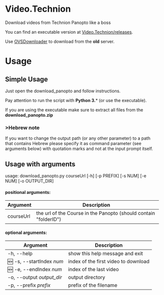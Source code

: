 # Video.Technion
Download videos from Technion Panopto like a boss

You can find an executable version at [Video.Technion/releases](https://github.com/urielha/Video.Technion/releases).

Use [OVSDownloader](https://github.com/Krumpet/OVSDownloader) to download from the **old** server.

# Usage

## Simple Usage

Just open the download_panopto and follow instructions.

Pay attention to run the script with **Python 3.*** (or use the executable).

If you are using the executable make sure to extract all files from the **download_panopto.zip** 

### >Hebrew note
If you want to change the output path (or any other parameter) to a path that contains Hebrew please specify it as command parameter (see arguments below) with quotation marks and not at the input prompt itself.

## Usage with arguments

usage: download_panopto.py courseUrl \[-h\] \[-p PREFIX\] \[-s NUM\] \[-e NUM\] \[-o OUTPUT_DIR\]

#### positional arguments:

| Argument | Description |
| -------- | ----------- |
|  courseUrl  | the url of the Course in the Panopto (should contain "folderID") |

#### optional arguments:
| Argument | Description |
| -------- | ----------- |
| -h, --help | show this help message and exit |
| :new: -s, --startIndex *num* | index of the first video to download |
| :new: -e, --endIndex *num* | index of the last video |
| -o, --output *output_dir* | output directory |
| -p, --prefix *prefix* | prefix of the filename |

